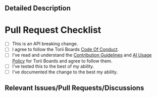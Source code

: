 <!-- markdownlint-disable MD041 -->
<!-- Filling out this template is mandatory -->

<!-- =========================== -->
<!-- DO NOT EDIT ABOVE THIS LINE -->
<!-- =========================== -->

## Detailed Description

<!--
	Explain the details and and possible context for this change.

	* Is it a new feature?
	* What problem(s) does it solve?
	* How does this solve them?
	* Are there any known or expected side-effects to this change?

	Please provide enough information so that others who may not be as deeply familiar
	with the specific changes you're working on can review the pull request.

	The commit messages to this are considered supplementary and not a replacement for
	the description here.

	Delete this comment itself and replace it with your description.
-->

# Pull Request Checklist
<!-- These are *required* -->

* [ ] This is an API breaking change. <!-- Check this box only if this is a breaking change -->
* [ ] I agree to follow the Torii Boards [Code Of Conduct].
* [ ] I've read and understand the [Contribution Guidelines] and [AI Usage Policy] for Torii Boards and agree to follow them.
* [ ] I've tested this to the best of my ability.
* [ ] I've documented the change to the best my ability.

## Relevant Issues/Pull Requests/Discussions

<!--
	Delete this comment and ink to any relevant issues, pull requests, or discussions here,
	if there are no relevant issues, pull requests, or discussions, then delete this comment
	and the heading above.

	Some examples:

		If it fixes an issue:

			- fixes #XXXX

		If it depends on another PR:

			- needs #XXXX

		If it references a discussion:

			- [discussions/XXXXX](https://github.com/shrine-maiden-heavy-industries/torii-boards/discussions/XXXXX)
-->

<!-- =========================== -->
<!-- DO NOT EDIT BELOW THIS LINE -->
<!-- =========================== -->

[Code Of Conduct]: https://github.com/shrine-maiden-heavy-industries/torii-boards/blob/main/CODE_OF_CONDUCT.md
[Contribution Guidelines]: https://github.com/shrine-maiden-heavy-industries/torii-boards/blob/main/CONTRIBUTING.md
[AI Usage Policy]: https://github.com/shrine-maiden-heavy-industries/torii-boards/blob/main/CONTRIBUTING.md#ai-usage-policy
